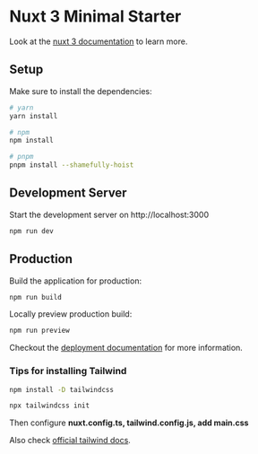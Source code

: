 # Nuxt 3 Minimal Starter

Look at the [nuxt 3 documentation](https://v3.nuxtjs.org) to learn more.

## Setup

Make sure to install the dependencies:

```bash
# yarn
yarn install

# npm
npm install

# pnpm
pnpm install --shamefully-hoist
```

## Development Server

Start the development server on http://localhost:3000

```bash
npm run dev
```

## Production

Build the application for production:

```bash
npm run build
```

Locally preview production build:

```bash
npm run preview
```

Checkout the [deployment documentation](https://v3.nuxtjs.org/guide/deploy/presets) for more information.

### Tips for installing Tailwind

```bash
npm install -D tailwindcss
```

```bash
npx tailwindcss init
```

Then configure **nuxt.config.ts, tailwind.config.js, add main.css**

Also check [official tailwind docs](https://tailwindcss.com/docs/guides/nuxtjs).
